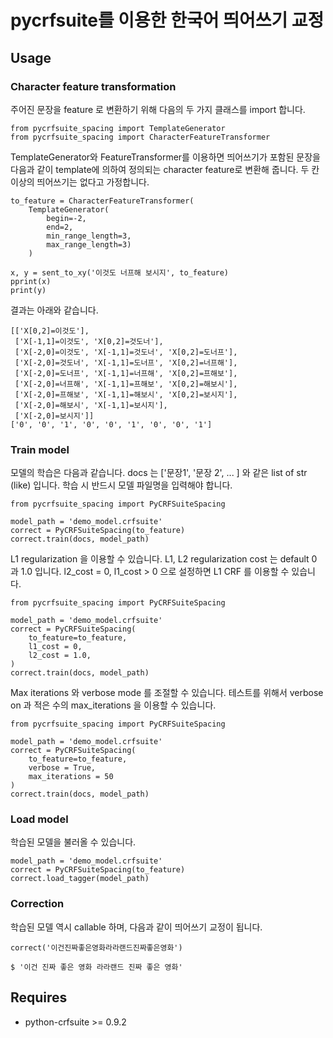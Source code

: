 # pycrfsuite를 이용한 한국어 띄어쓰기 교정

## Usage

### Character feature transformation

주어진 문장을 feature 로 변환하기 위해 다음의 두 가지 클래스를 import 합니다. 

    from pycrfsuite_spacing import TemplateGenerator
    from pycrfsuite_spacing import CharacterFeatureTransformer

TemplateGenerator와 FeatureTransformer를 이용하면 띄어쓰기가 포함된 문장을 다음과 같이 template에 의하여 정의되는 character feature로 변환해 줍니다. 두 칸 이상의 띄어쓰기는 없다고 가정합니다.

    to_feature = CharacterFeatureTransformer(
        TemplateGenerator(
            begin=-2,
            end=2,
            min_range_length=3,
            max_range_length=3)
        )

    x, y = sent_to_xy('이것도 너프해 보시지', to_feature)
    pprint(x)
    print(y)
    
결과는 아래와 같습니다. 

    [['X[0,2]=이것도'],
     ['X[-1,1]=이것도', 'X[0,2]=것도너'],
     ['X[-2,0]=이것도', 'X[-1,1]=것도너', 'X[0,2]=도너프'],
     ['X[-2,0]=것도너', 'X[-1,1]=도너프', 'X[0,2]=너프해'],
     ['X[-2,0]=도너프', 'X[-1,1]=너프해', 'X[0,2]=프해보'],
     ['X[-2,0]=너프해', 'X[-1,1]=프해보', 'X[0,2]=해보시'],
     ['X[-2,0]=프해보', 'X[-1,1]=해보시', 'X[0,2]=보시지'],
     ['X[-2,0]=해보시', 'X[-1,1]=보시지'],
     ['X[-2,0]=보시지']]
    ['0', '0', '1', '0', '0', '1', '0', '0', '1']

### Train model
    
모델의 학습은 다음과 같습니다. docs 는 ['문장1', '문장 2', ... ] 와 같은 list of str (like) 입니다. 학습 시 반드시 모델 파일명을 입력해야 합니다. 

    from pycrfsuite_spacing import PyCRFSuiteSpacing

    model_path = 'demo_model.crfsuite'
    correct = PyCRFSuiteSpacing(to_feature)
    correct.train(docs, model_path)

L1 regularization 을 이용할 수 있습니다. L1, L2 regularization cost 는 default 0 과 1.0 입니다. l2_cost = 0, l1_cost > 0 으로 설정하면 L1 CRF 를 이용할 수 있습니다. 

    from pycrfsuite_spacing import PyCRFSuiteSpacing

    model_path = 'demo_model.crfsuite'
    correct = PyCRFSuiteSpacing(
        to_feature=to_feature,
        l1_cost = 0,
        l2_cost = 1.0,
    )
    correct.train(docs, model_path)

Max iterations 와 verbose mode 를 조절할 수 있습니다. 테스트를 위해서 verbose on 과 적은 수의 max_iterations 을 이용할 수 있습니다.

    from pycrfsuite_spacing import PyCRFSuiteSpacing

    model_path = 'demo_model.crfsuite'
    correct = PyCRFSuiteSpacing(
        to_feature=to_feature,
        verbose = True,
        max_iterations = 50
    )
    correct.train(docs, model_path)

### Load model

학습된 모델을 불러올 수 있습니다. 

    model_path = 'demo_model.crfsuite'
    correct = PyCRFSuiteSpacing(to_feature)
    correct.load_tagger(model_path)

### Correction

학습된 모델 역시 callable 하며, 다음과 같이 띄어쓰기 교정이 됩니다. 

    correct('이건진짜좋은영화라라랜드진짜좋은영화')
    
    $ '이건 진짜 좋은 영화 라라랜드 진짜 좋은 영화'

## Requires

- python-crfsuite >= 0.9.2

